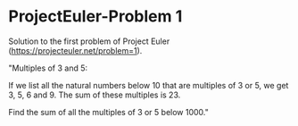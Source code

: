 # ProjectEuler-Problem 1

Solution to the first problem of Project Euler (https://projecteuler.net/problem=1).

"Multiples of 3 and 5: 

If we list all the natural numbers below 10 that are multiples of 3 or 5, we get 3, 5, 6 and 9. The sum of these multiples is 23.

Find the sum of all the multiples of 3 or 5 below 1000."
